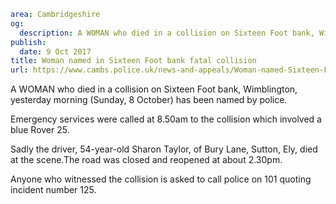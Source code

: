 ```yaml
area: Cambridgeshire
og:
  description: A WOMAN who died in a collision on Sixteen Foot bank, Wimblington, yesterday morning (Sunday, 8 October) has been named by police.
publish:
  date: 9 Oct 2017
title: Woman named in Sixteen Foot bank fatal collision
url: https://www.cambs.police.uk/news-and-appeals/Woman-named-Sixteen-Foot-bank
```

A WOMAN who died in a collision on Sixteen Foot bank, Wimblington, yesterday morning (Sunday, 8 October) has been named by police.

Emergency services were called at 8.50am to the collision which involved a blue Rover 25.

Sadly the driver, 54-year-old Sharon Taylor, of Bury Lane, Sutton, Ely, died at the scene.The road was closed and reopened at about 2.30pm.

Anyone who witnessed the collision is asked to call police on 101 quoting incident number 125.
